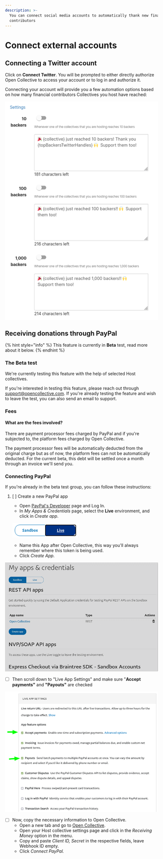 ```yaml
---
description: >-
  You can connect social media accounts to automatically thank new financial
  contributors
---
```


# Connect external accounts

## Connecting a Twitter account

Click on **Connect Twitter**. You will be prompted to either directly authorize Open Collective to access your account or to log in and authorize it.

Connecting your account will provide you a few automation options based on how many financial contributors Collectives you host have reached:

![Options for activating automated tweets whenever a Collective you host reach 10, 100 and 1,000 financial contributors.](../../.gitbook/assets/fiscal-host_fiscal-host-settings_settings-connected-accounts-settings_2020-07-13.png)

## Receiving donations through PayPal

{% hint style="info" %}
This feature is currently in **Beta** test, read more about it below.
{% endhint %}

### The Beta test

We're currently testing this feature with the help of selected Host collectives.

If you're interested in testing this feature, please reach out through [support@opencollective.com](mailto:support@opencollective.com). If you're already testing the feature and wish to leave the test, you can also send an email to support.

### Fees

#### What are the fees involved?

There are payment processor fees charged by PayPal and if you're subjected to, the platform fees charged by Open Collective.

The payment processor fees will be automatically deducted from the original charge but as of now, the platform fees can not be automatically deducted. For the current beta, this debt will be settled once a month through an invoice we'll send you.

### Connecting PayPal

If you're already in the beta test group, you can follow these instructions:

1. [ ] Create a new PayPal app

   * Open [PayPal's Developer](https://developer.paypal.com/developer/applications/) page and Log In.
   * In _My Apps & Credentials_ page, select the **Live** environment, and click in _Create app_.

   ![](../../.gitbook/assets/image%20%2825%29.png)

   * Name this App after Open Collective, this way you'll always remember where this token is being used.
   * Click _Create App._

![](../../.gitbook/assets/screen-record-from-2020-07-10-13.30.21.gif)

* [ ] Then scroll down to "Live App Settings" and make sure "**Accept payments"** and **"Payouts"** are checked

![](../../.gitbook/assets/image%20%2813%29.png)

* [ ] Now, copy the necessary information to Open Collective.
  * Open a new tab and go to [Open Collective](https://www.opencollective.com).
  * Open your Host collective settings page and click in the _Receiving Money_ option in the menu.
  * Copy and paste _Client ID, Secret_ in the respective fields, leave Webhook ID empty.
  * Click _Connect PayPal._

